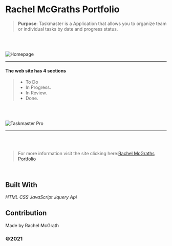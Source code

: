 # Rachel McGraths Portfolio



> **Purpose**: Taskmaster is a Application that allows you to organize team or individual tasks by date and progress status. 
<br />
<br />

![Homepage](https://user-images.githubusercontent.com/52016382/119556005-1d3f5080-bd64-11eb-9072-9ae756f6d24b.png)




______________________________________________________________________
#### The web site has  4 sections

> - To Do 
> - In Progress.
> - In Review.
> - Done.

<br />
<br />

![Taskmaster Pro](https://user-images.githubusercontent.com/52016382/119556860-1cf38500-bd65-11eb-91ff-75e097b9c287.gif)


 _______________________________________________________________________

<br />

<br />

> For more information visit the site clicking here:[Rachel McGraths Portfolio](https://rmwillow.github.io/portfolio/)

<br/>

## Built With
*HTML*
*CSS*
*JavaScript*
*Jquery*
*Api*

## Contribution
Made by Rachel McGrath

### ©️2021 